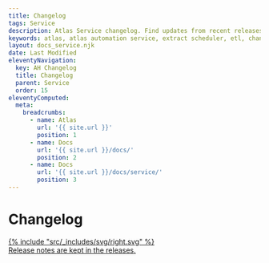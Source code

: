 ```yaml
---
title: Changelog
tags: Service
description: Atlas Service changelog. Find updates from recent releases and what feature you can expect on your next upgrade.
keywords: atlas, atlas automation service, extract scheduler, etl, changelog
layout: docs_service.njk
date: Last Modified
eleventyNavigation:
  key: AH Changelog
  title: Changelog
  parent: Service
  order: 15
eleventyComputed:
  meta:
    breadcrumbs:
      - name: Atlas
        url: '{{ site.url }}'
        position: 1
      - name: Docs
        url: '{{ site.url }}/docs/'
        position: 2
      - name: Docs
        url: '{{ site.url }}/docs/service/'
        position: 3
---
```


# Changelog

<a class="block border rounded-lg p-5 shadow bg-white no-underline group animate-fade transition-colors hover:border-sky-400 hover:shadow-sky-400" target="_blank" href="https://gitservice.com/atlas-bi/Service/releases" title="gitservice releases">
  <div class="flex content-center space-x-2">
<div class=" my-auto">{% include "src/_includes/svg/right.svg" %}</div><div class="my-auto">Release notes are kept in the <span class="text-sky-600 ">releases</span>.</div>
</div>
</a>
